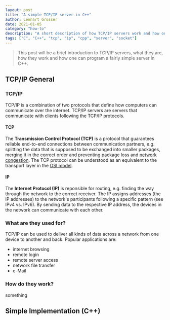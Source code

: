 ```yaml
---
layout: post
title: "A simple TCP/IP server in C++"
author: Lennart Grosser
date: 2021-01-05
category: "how-to"
description: "A short description of how TCP/IP servers work and how one can program a basic one in C++."
tags: ["C", "C++", "tcp", "ip", "cpp", "server", "socket"]
---
```


> This post will be a brief introduction to TCP/IP servers, what they are, how they work and how one can program a fairly simple server in C++.

## TCP/IP General

### TCP/IP
TCP/IP is a combination of two protocols that define how computers can communicate over the internet. TCP/IP servers are servers that communicate with clients following the TCP/IP protocols.

#### TCP
The **Transmission Control Protocol (TCP)** is a protocol that guarantees reliable end-to-end connections between communication partners, e.g. splitting the data that is supposed to be exchanged into smaller packages, merging it in the correct order and preventing package loss and [network congestion](https://en.wikipedia.org/wiki/Network_congestion). The TCP protocol can be understood as an equivalent to the transport layer in the [OSI model](https://en.wikipedia.org/wiki/OSI_model).

#### IP
The **Internet Protocol (IP)** is reponsible for routing, e.g. finding the way through the network to the correct receiver. The IP assigns addresses (the IP addresses) to the network's participants following a specific pattern (see IPv4 vs. IPv6). By sending data to the respective IP address, the devices in the network can communicate with each other.

### What are they used for?
TCP/IP can be used to deliver all kinds of data across a network from one device to another and back. Popular applications are:
* internet browsing
* remote login
* remote server access
* network file transfer
* e-Mail

### How do they work?
something

## Simple Implementation (C++)